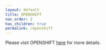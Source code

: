 ```yaml
---
layout: default
title: OPENSHIFT
nav_order: 2
has_children: true
permalink: /openshift
---
```


Please visit OPENSHIFT [here](https://www.openshift.com/) for more details.
